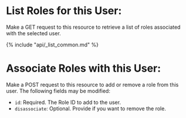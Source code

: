 # List Roles for this User:

Make a GET request to this resource to retrieve a list of roles associated with the selected user.

{% include "api/_list_common.md" %}

# Associate Roles with this User:

Make a POST request to this resource to add or remove a role from this user. The following fields may be modified:

   * `id`: Required. The Role ID to add to the user. 
   * `disassociate`: Optional. Provide if you want to remove the role.
